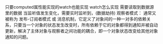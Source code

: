 只要computed属性能实现的watch也能实现
watch怎么实现
需要读取到数据源里的数据
当监听值发生变化，需要实时监听到，(数据劫持)
观察者模式：
通常又被称为 发布-订阅者模式 或 消息机制，它定义了对象间的一种一对多的依赖关系，只要当一个对象的状态发生改变时，所有依赖于它的对象都得到通知并被自动更新，解决了主体对象与观察者之间功能的耦合，即一个对象状态改变给其他对象通知的问题。